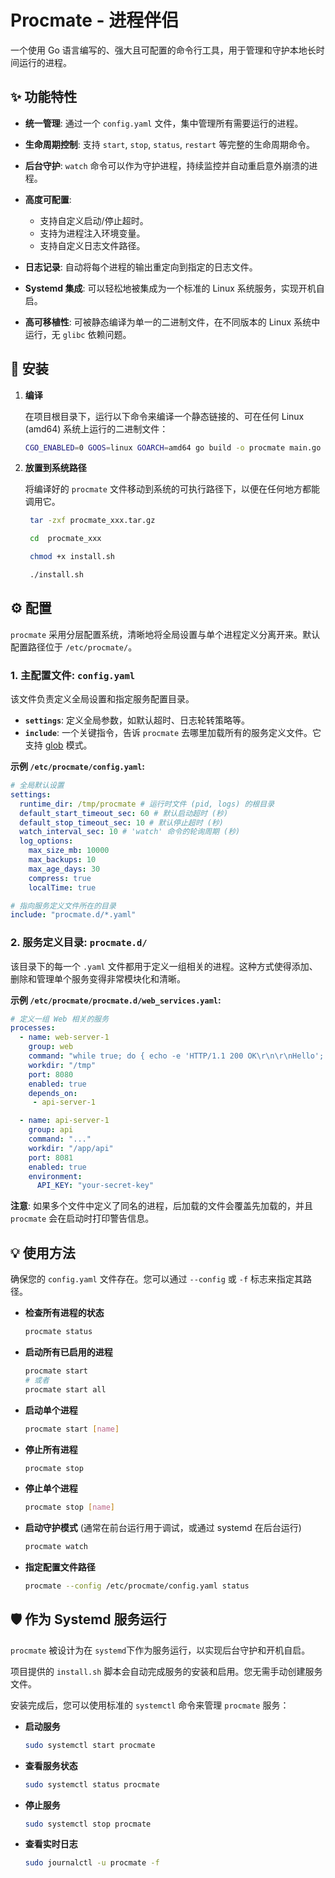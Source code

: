 # Procmate - 进程伴侣

一个使用 Go 语言编写的、强大且可配置的命令行工具，用于管理和守护本地长时间运行的进程。

## ✨ 功能特性

- **统一管理**: 通过一个 `config.yaml` 文件，集中管理所有需要运行的进程。
- **生命周期控制**: 支持 `start`, `stop`, `status`, `restart` 等完整的生命周期命令。
- **后台守护**: `watch` 命令可以作为守护进程，持续监控并自动重启意外崩溃的进程。
- **高度可配置**:

  - 支持自定义启动/停止超时。
  - 支持为进程注入环境变量。
  - 支持自定义日志文件路径。

- **日志记录**: 自动将每个进程的输出重定向到指定的日志文件。
- **Systemd 集成**: 可以轻松地被集成为一个标准的 Linux 系统服务，实现开机自启。
- **高可移植性**: 可被静态编译为单一的二进制文件，在不同版本的 Linux 系统中运行，无 `glibc` 依赖问题。

## 🚀 安装

1. **编译**

   在项目根目录下，运行以下命令来编译一个静态链接的、可在任何 Linux (amd64) 系统上运行的二进制文件：

   ```bash
   CGO_ENABLED=0 GOOS=linux GOARCH=amd64 go build -o procmate main.go
   ```

2. **放置到系统路径**

   将编译好的 `procmate` 文件移动到系统的可执行路径下，以便在任何地方都能调用它。

   ```bash
    tar -zxf procmate_xxx.tar.gz

    cd  procmate_xxx

    chmod +x install.sh

    ./install.sh

   ```

## ⚙️ 配置

`procmate` 采用分层配置系统，清晰地将全局设置与单个进程定义分离开来。默认配置路径位于 `/etc/procmate/`。

### 1. 主配置文件: `config.yaml`

该文件负责定义全局设置和指定服务配置目录。

-   **`settings`**: 定义全局参数，如默认超时、日志轮转策略等。
-   **`include`**: 一个关键指令，告诉 `procmate` 去哪里加载所有的服务定义文件。它支持 [glob](https://en.wikipedia.org/wiki/Glob_(programming)) 模式。

**示例 `/etc/procmate/config.yaml`:**

```yaml
# 全局默认设置
settings:
  runtime_dir: /tmp/procmate # 运行时文件 (pid, logs) 的根目录
  default_start_timeout_sec: 60 # 默认启动超时 (秒)
  default_stop_timeout_sec: 10 # 默认停止超时 (秒)
  watch_interval_sec: 10 # 'watch' 命令的轮询周期 (秒)
  log_options:
    max_size_mb: 10000
    max_backups: 10
    max_age_days: 30
    compress: true
    localTime: true

# 指向服务定义文件所在的目录
include: "procmate.d/*.yaml"
```

### 2. 服务定义目录: `procmate.d/`

该目录下的每一个 `.yaml` 文件都用于定义一组相关的进程。这种方式使得添加、删除和管理单个服务变得非常模块化和清晰。

**示例 `/etc/procmate/procmate.d/web_services.yaml`:**

```yaml
# 定义一组 Web 相关的服务
processes:
  - name: web-server-1
    group: web
    command: "while true; do { echo -e 'HTTP/1.1 200 OK\r\n\r\nHello'; } | nc -l -p 8080; done"
    workdir: "/tmp"
    port: 8080
    enabled: true
    depends_on:
     - api-server-1

  - name: api-server-1
    group: api
    command: "..."
    workdir: "/app/api"
    port: 8081
    enabled: true
    environment:
      API_KEY: "your-secret-key"
```

**注意**: 如果多个文件中定义了同名的进程，后加载的文件会覆盖先加载的，并且 `procmate` 会在启动时打印警告信息。


## 💡 使用方法

确保您的 `config.yaml` 文件存在。您可以通过 `--config` 或 `-f` 标志来指定其路径。

- **检查所有进程的状态**

  ```bash
  procmate status
  ```

- **启动所有已启用的进程**

  ```bash
  procmate start
  # 或者
  procmate start all
  ```

- **启动单个进程**

  ```bash
  procmate start [name]
  ```

- **停止所有进程**

  ```bash
  procmate stop
  ```

- **停止单个进程**

  ```bash
  procmate stop [name]
  ```

- **启动守护模式** (通常在前台运行用于调试，或通过 systemd 在后台运行)

  ```bash
  procmate watch
  ```

- **指定配置文件路径**

  ```bash
  procmate --config /etc/procmate/config.yaml status
  ```

## 🛡️ 作为 Systemd 服务运行

`procmate` 被设计为在 `systemd`下作为服务运行，以实现后台守护和开机自启。

项目提供的 `install.sh` 脚本会自动完成服务的安装和启用。您无需手动创建服务文件。

安装完成后，您可以使用标准的 `systemctl` 命令来管理 `procmate` 服务：

-   **启动服务**
    ```bash
    sudo systemctl start procmate
    ```

-   **查看服务状态**
    ```bash
    sudo systemctl status procmate
    ```

-   **停止服务**
    ```bash
    sudo systemctl stop procmate
    ```

-   **查看实时日志**
    ```bash
    sudo journalctl -u procmate -f
    ```
